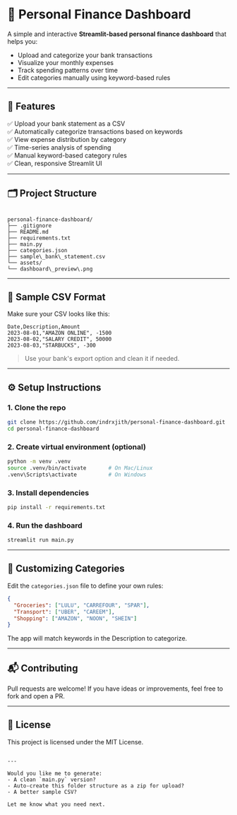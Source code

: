 
# 💸 Personal Finance Dashboard

A simple and interactive **Streamlit-based personal finance dashboard** that helps you:
- Upload and categorize your bank transactions
- Visualize your monthly expenses
- Track spending patterns over time
- Edit categories manually using keyword-based rules

---

## 🧾 Features

✅ Upload your bank statement as a CSV  
✅ Automatically categorize transactions based on keywords  
✅ View expense distribution by category  
✅ Time-series analysis of spending  
✅ Manual keyword-based category rules  
✅ Clean, responsive Streamlit UI

---



## 🗂️ Project Structure

```

personal-finance-dashboard/
├── .gitignore
├── README.md
├── requirements.txt
├── main.py
├── categories.json
├── sample\_bank\_statement.csv
└── assets/
└── dashboard\_preview\.png

````

---

## 📂 Sample CSV Format

Make sure your CSV looks like this:

```csv
Date,Description,Amount
2023-08-01,"AMAZON ONLINE", -1500
2023-08-02,"SALARY CREDIT", 50000
2023-08-03,"STARBUCKS", -300
````

> Use your bank's export option and clean it if needed.

---

## ⚙️ Setup Instructions

### 1. Clone the repo

```bash
git clone https://github.com/indrxjith/personal-finance-dashboard.git
cd personal-finance-dashboard
```

### 2. Create virtual environment (optional)

```bash
python -m venv .venv
source .venv/bin/activate       # On Mac/Linux
.venv\Scripts\activate          # On Windows
```

### 3. Install dependencies

```bash
pip install -r requirements.txt
```

### 4. Run the dashboard

```bash
streamlit run main.py
```

---

## 🔧 Customizing Categories

Edit the `categories.json` file to define your own rules:

```json
{
  "Groceries": ["LULU", "CARREFOUR", "SPAR"],
  "Transport": ["UBER", "CAREEM"],
  "Shopping": ["AMAZON", "NOON", "SHEIN"]
}
```

The app will match keywords in the Description to categorize.

---

## 📬 Contributing

Pull requests are welcome! If you have ideas or improvements, feel free to fork and open a PR.

---

## 📄 License

This project is licensed under the MIT License.

```

---

Would you like me to generate:
- A clean `main.py` version?
- Auto-create this folder structure as a zip for upload?
- A better sample CSV?

Let me know what you need next.
```

